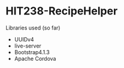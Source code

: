# HIT238-RecipeHelper

Libraries used (so far)
- UUIDv4
- live-server
- Bootstrap4.1.3 
- Apache Cordova
